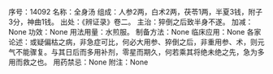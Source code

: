 序号：14092
名称：全身汤
组成：人参2两，白术2两，茯苓1两，半夏3钱，附子3分，神曲1钱。
出处：《辨证录》卷二。
主治：猝倒之后致半身不遂。
加减：None
功效：None
用法用量：水煎服。
制备方法：None
临床应用：None
各家论述：或疑偏枯之病，非急症可比，何必大用参、猝倒之后，非重用参、术，则元气不能骤复。与其日后而多用补剂，零星而期久，何若乘其将绝未绝之先，急为多用而救之也。
用药禁忌：None
附注：None

